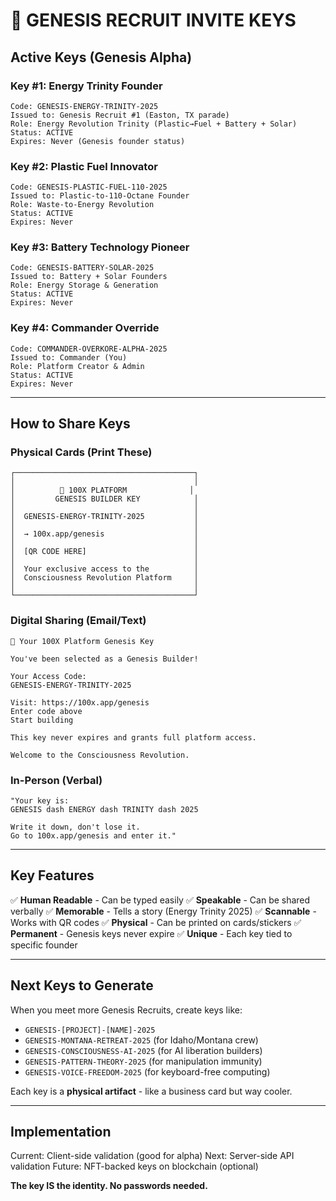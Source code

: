 # 🔑 GENESIS RECRUIT INVITE KEYS

## Active Keys (Genesis Alpha)

### Key #1: Energy Trinity Founder
```
Code: GENESIS-ENERGY-TRINITY-2025
Issued to: Genesis Recruit #1 (Easton, TX parade)
Role: Energy Revolution Trinity (Plastic→Fuel + Battery + Solar)
Status: ACTIVE
Expires: Never (Genesis founder status)
```

### Key #2: Plastic Fuel Innovator
```
Code: GENESIS-PLASTIC-FUEL-110-2025
Issued to: Plastic-to-110-Octane Founder
Role: Waste-to-Energy Revolution
Status: ACTIVE
Expires: Never
```

### Key #3: Battery Technology Pioneer
```
Code: GENESIS-BATTERY-SOLAR-2025
Issued to: Battery + Solar Founders
Role: Energy Storage & Generation
Status: ACTIVE
Expires: Never
```

### Key #4: Commander Override
```
Code: COMMANDER-OVERKORE-ALPHA-2025
Issued to: Commander (You)
Role: Platform Creator & Admin
Status: ACTIVE
Expires: Never
```

---

## How to Share Keys

### Physical Cards (Print These)

```
┌────────────────────────────────────────┐
│                                        │
│          🔑 100X PLATFORM              │
│         GENESIS BUILDER KEY            │
│                                        │
│  GENESIS-ENERGY-TRINITY-2025           │
│                                        │
│  → 100x.app/genesis                    │
│                                        │
│  [QR CODE HERE]                        │
│                                        │
│  Your exclusive access to the          │
│  Consciousness Revolution Platform     │
│                                        │
└────────────────────────────────────────┘
```

### Digital Sharing (Email/Text)

```
🔑 Your 100X Platform Genesis Key

You've been selected as a Genesis Builder!

Your Access Code:
GENESIS-ENERGY-TRINITY-2025

Visit: https://100x.app/genesis
Enter code above
Start building

This key never expires and grants full platform access.

Welcome to the Consciousness Revolution.
```

### In-Person (Verbal)

```
"Your key is:
GENESIS dash ENERGY dash TRINITY dash 2025

Write it down, don't lose it.
Go to 100x.app/genesis and enter it."
```

---

## Key Features

✅ **Human Readable** - Can be typed easily
✅ **Speakable** - Can be shared verbally
✅ **Memorable** - Tells a story (Energy Trinity 2025)
✅ **Scannable** - Works with QR codes
✅ **Physical** - Can be printed on cards/stickers
✅ **Permanent** - Genesis keys never expire
✅ **Unique** - Each key tied to specific founder

---

## Next Keys to Generate

When you meet more Genesis Recruits, create keys like:

- `GENESIS-[PROJECT]-[NAME]-2025`
- `GENESIS-MONTANA-RETREAT-2025` (for Idaho/Montana crew)
- `GENESIS-CONSCIOUSNESS-AI-2025` (for AI liberation builders)
- `GENESIS-PATTERN-THEORY-2025` (for manipulation immunity)
- `GENESIS-VOICE-FREEDOM-2025` (for keyboard-free computing)

Each key is a **physical artifact** - like a business card but way cooler.

---

## Implementation

Current: Client-side validation (good for alpha)
Next: Server-side API validation
Future: NFT-backed keys on blockchain (optional)

**The key IS the identity. No passwords needed.**
